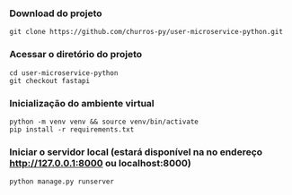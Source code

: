 ### Download do projeto
```
git clone https://github.com/churros-py/user-microservice-python.git
```

### Acessar o diretório do projeto
```
cd user-microservice-python
git checkout fastapi
```

### Inicialização do ambiente virtual
```
python -m venv venv && source venv/bin/activate
pip install -r requirements.txt
```

### Iniciar o servidor local (estará disponível na no endereço http://127.0.0.1:8000 ou localhost:8000)
```
python manage.py runserver
```
